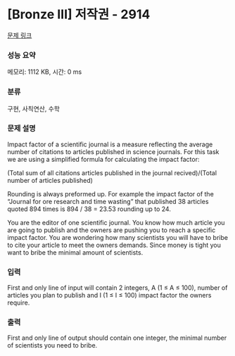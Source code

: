 # [Bronze III] 저작권 - 2914 

[문제 링크](https://www.acmicpc.net/problem/2914) 

### 성능 요약

메모리: 1112 KB, 시간: 0 ms

### 분류

구현, 사칙연산, 수학

### 문제 설명

<p>Impact factor of a scientific journal is a measure reflecting the average number of citations to articles published in science journals. For this task we are using a simplified formula for calculating the impact factor:</p>

<p>(Total sum of all citations articles published in the journal recived)/(Total number of articles published)</p>

<p>Rounding is always preformed up. For example the impact factor of the “Journal for ore research and time wasting” that published 38 articles quoted 894 times is 894 / 38 = 23.53 rounding up to 24.</p>

<p>You are the editor of one scientific journal. You know how much article you are going to publish and the owners are pushing you to reach a specific impact factor. You are wondering how many scientists you will have to bribe to cite your article to meet the owners demands. Since money is tight you want to bribe the minimal amount of scientists.</p>

### 입력 

 <p>First and only line of input will contain 2 integers, A (1 ≤ A ≤ 100), number of articles you plan to publish and I (1 ≤ I ≤ 100) impact factor the owners require.</p>

### 출력 

 <p>First and only line of output should contain one integer, the minimal number of scientists you need to bribe.</p>

